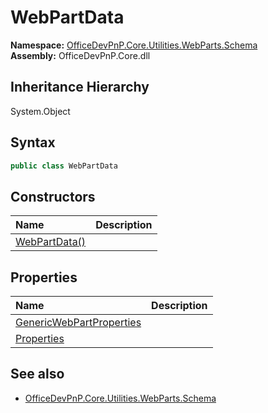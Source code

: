 # WebPartData
<summary></summary>  

**Namespace:** [OfficeDevPnP.Core.Utilities.WebParts.Schema](OfficeDevPnP.Core.Utilities.WebParts.Schema.md)  
**Assembly:** OfficeDevPnP.Core.dll  
## Inheritance Hierarchy
System.Object  

## Syntax
```C#
public class WebPartData
```
## Constructors
|**Name**|**Description**|
|:-----|:-----|
| [WebPartData()](OfficeDevPnP.Core.Utilities.WebParts.Schema.WebPartData.ctor1.md) | <summary></summary>
## Properties
|**Name**|**Description**|
|:-----|:-----|
| [GenericWebPartProperties](OfficeDevPnP.Core.Utilities.WebParts.Schema.WebPartData.GenericWebPartProperties.md) | <summary></summary>
| [Properties](OfficeDevPnP.Core.Utilities.WebParts.Schema.WebPartData.Properties.md) | <summary></summary>
## See also
- [OfficeDevPnP.Core.Utilities.WebParts.Schema](OfficeDevPnP.Core.Utilities.WebParts.Schema.md)
